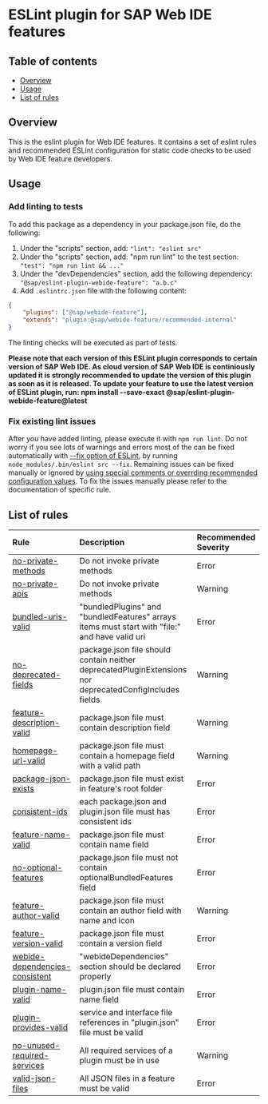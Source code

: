 # ESLint plugin for SAP Web IDE features

## Table of contents

- [Overview](#overview)
- [Usage](#usage)
- [List of rules](#list-of-rules)

## Overview

This is the eslint plugin for Web IDE features. It contains a set of eslint rules and recommended ESLint configuration for static code checks to be used by Web IDE feature developers.

## Usage

### Add linting to tests

To add this package as a dependency in your package.json file, do the following:

1. Under the "scripts" section, add: `"lint": "eslint src"`
1. Under the "scripts" section, add: "npm run lint" to the test section: `"test": "npm run lint && ..."`
1. Under the "devDependencies" section, add the following dependency: `"@sap/eslint-plugin-webide-feature": "a.b.c"`
1. Add `.eslintrc.json` file with the following content:

```json
{
	"plugins": ["@sap/webide-feature"],
	"extends": "plugin:@sap/webide-feature/recommended-internal"
}
```

The linting checks will be executed as part of tests.

**Please note that each version of this ESLint plugin corresponds to certain version of SAP Web IDE. As cloud version of SAP Web IDE is continiously updated it is strongly recommended to update the version of this plugin as soon as it is released. To update your feature to use the latest version of ESLint plugin, run: npm install --save-exact @sap/eslint-plugin-webide-feature@latest**

### Fix existing lint issues

After you have added linting, please execute it with `npm run lint`. Do not worry if you see lots of warnings and errors most of the can be fixed automatically with [--fix option of ESLint](https://eslint.org/docs/user-guide/command-line-interface#--fix), by running `node_modules/.bin/eslint src --fix`. Remaining issues can be fixed manually or ignored by [using special comments or overrding recommended configuration values](https://eslint.org/docs/user-guide/configuring#configuring-rules). To fix the issues manually please refer to the documentation of specific rule.

## List of rules

| Rule                                                                           | Description                                                                                             | Recommended Severity |
| :----------------------------------------------------------------------------- | :------------------------------------------------------------------------------------------------------ | :------------------- |
| [no-private-methods](docs/rules/no-private-methods.md)                         | Do not invoke private methods                                                                           | Error                |
| [no-private-apis](docs/rules/no-private-apis.md)                               | Do not invoke private methods                                                                           | Warning              |
| [bundled-uris-valid](docs/rules/bundled-uris-valid.md)                         | "bundledPlugins" and "bundledFeatures" arrays items must start with "file:" and have valid uri          | Error                |
| [no-deprecated-fields](docs/rules/no-deprecated-fields.md)                     | package.json file should contain neither deprecatedPluginExtensions nor deprecatedConfigIncludes fields | Warning              |
| [feature-description-valid](docs/rules/feature-description-valid.md)           | package.json file must contain description field                                                        | Warning              |
| [homepage-url-valid](docs/rules/homepage-url-valid.md)                         | package.json file must contain a homepage field with a valid path                                       | Warning              |
| [package-json-exists](docs/rules/package-json-exists.md)                       | package.json file must exist in feature's root folder                                                   | Error                |
| [consistent-ids](docs/rules/consistent-ids.md)                                 | each package.json and plugin.json file must has consistent ids                                          | Error                |
| [feature-name-valid](docs/rules/feature-name-valid.md)                         | package.json file must contain name field                                                               | Error                |
| [no-optional-features](docs/rules/no-optional-features.md)                     | package.json file must not contain optionalBundledFeatures field                                        | Error                |
| [feature-author-valid](docs/rules/feature-author-valid.md)                     | package.json file must contain an author field with name and icon                                       | Warning              |
| [feature-version-valid](docs/rules/feature-version-valid.md)                   | package.json file must contain a version field                                                          | Error                |
| [webide-dependencies-consistent](docs/rules/webide-dependencies-consistent.md) | "webideDependencies" section should be declared properly                                                | Error                |
| [plugin-name-valid](docs/rules/plugin-name-valid.md)                           | plugin.json file must contain name field                                                                | Error                |
| [plugin-provides-valid](docs/rules/plugin-provides-valid.md)                   | service and interface file references in "plugin.json" file must be valid                               | Error                |
| [no-unused-required-services](docs/rules/no-unused-required-services.md)       | All required services of a plugin must be in use                                                        | Warning              |
| [valid-json-files](docs/rules/valid-json-files.md)                             | All JSON files in a feature must be valid                                                               | Error                |
